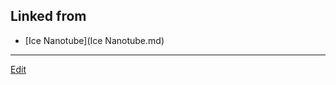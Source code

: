 ## Linked from

* [Ice Nanotube](Ice Nanotube.md)


----
[Edit](https://github.com/vitroid/vitroid.github.io/blob/master/MD/NodeBox.md)
